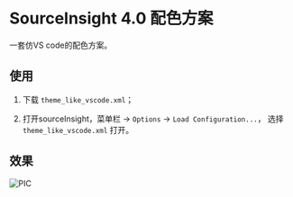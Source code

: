 # SourceInsight 4.0 配色方案

一套仿VS code的配色方案。

## 使用

1. 下载 `theme_like_vscode.xml`；

2. 打开sourceInsight，菜单栏 -> `Options` -> `Load Configuration...`， 选择 `theme_like_vscode.xml` 打开。

## 效果

![PIC](.pic/sourceinsight.png)